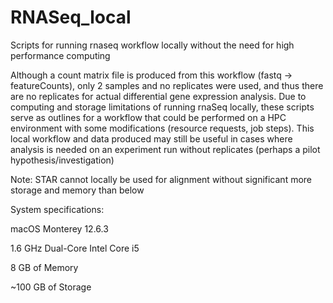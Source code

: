 # RNASeq_local
Scripts for running rnaseq workflow locally without the need for high performance computing

Although a count matrix file is produced from this workflow (fastq -> featureCounts), only 2 samples and no replicates were used, and thus there are no replicates for actual differential gene expression analysis. Due to computing and storage limitations of running rnaSeq locally, these scripts serve as outlines for a workflow that could be performed on a HPC environment with some modifications (resource requests, job steps). This local workflow and data produced may still be useful in cases where analysis is needed on an experiment run without replicates (perhaps a pilot hypothesis/investigation)  

Note: STAR cannot locally be used for alignment without significant more storage and memory than below


System specifications:

macOS Monterey 12.6.3

1.6 GHz Dual-Core Intel Core i5

8 GB of Memory

~100 GB of Storage
